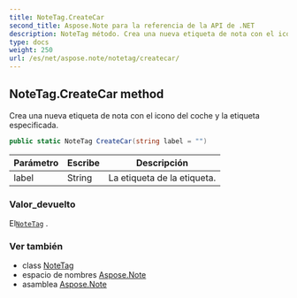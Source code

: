 ```yaml
---
title: NoteTag.CreateCar
second_title: Aspose.Note para la referencia de la API de .NET
description: NoteTag método. Crea una nueva etiqueta de nota con el icono del coche y la etiqueta especificada.
type: docs
weight: 250
url: /es/net/aspose.note/notetag/createcar/
---
```

## NoteTag.CreateCar method

Crea una nueva etiqueta de nota con el icono del coche y la etiqueta especificada.

```csharp
public static NoteTag CreateCar(string label = "")
```

| Parámetro | Escribe | Descripción |
| --- | --- | --- |
| label | String | La etiqueta de la etiqueta. |

### Valor_devuelto

El[`NoteTag`](../) .

### Ver también

* class [NoteTag](../)
* espacio de nombres [Aspose.Note](../../notetag/)
* asamblea [Aspose.Note](../../../)



